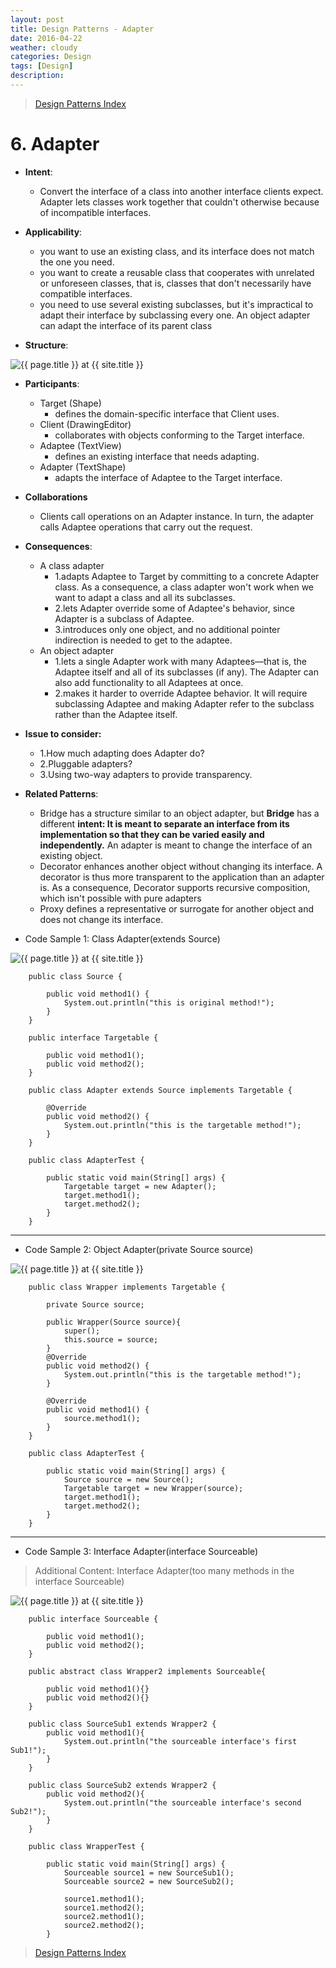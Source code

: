 ```yaml
---
layout: post
title: Design Patterns - Adapter
date: 2016-04-22
weather: cloudy
categories: Design 
tags: [Design]
description: 
---
```


> [Design Patterns Index](http://raysxysun.github.io/categories/#Design)

# 6. Adapter 

- **Intent**: 
	- Convert the interface of a class into another interface clients expect. Adapter lets classes work together that couldn't otherwise because of incompatible interfaces.
- **Applicability**:
	- you want to use an existing class, and its interface does not match the one you need.
	- you want to create a reusable class that cooperates with unrelated or unforeseen classes, that is, classes that don't necessarily have compatible interfaces.
	- you need to use several existing subclasses, but it's impractical to adapt their interface by subclassing every one. An object adapter can adapt the interface of its parent class

- **Structure**:	

<img src="{{ site.url }}/assets/img/2016-04-18-DesignPatterns/Adapter.png" alt="{{ page.title }} at {{ site.title }}">

- **Participants**:
	- Target (Shape)
		- defines the domain-specific interface that Client uses.
	- Client (DrawingEditor)
		- collaborates with objects conforming to the Target interface.
	- Adaptee (TextView)
		- defines an existing interface that needs adapting.
	- Adapter (TextShape)
		- adapts the interface of Adaptee to the Target interface.	

- **Collaborations**
	- Clients call operations on an Adapter instance. In turn, the adapter calls Adaptee operations that carry out the request.

- **Consequences**:
	- A class adapter
		- 1.adapts Adaptee to Target by committing to a concrete Adapter class. As a consequence, a class adapter won't work when we want to adapt a class and all its subclasses.
		- 2.lets Adapter override some of Adaptee's behavior, since Adapter is a subclass of Adaptee.
		- 3.introduces only one object, and no additional pointer indirection is needed to get to the adaptee.
	- An object adapter
		- 1.lets a single Adapter work with many Adaptees—that is, the Adaptee itself and all of its subclasses (if any). The Adapter can also add functionality to all Adaptees at once.
		- 2.makes it harder to override Adaptee behavior. It will require subclassing Adaptee and making Adapter refer to the subclass rather than the Adaptee itself.

- **Issue to consider:**
	- 1.How much adapting does Adapter do?
	- 2.Pluggable adapters?
	- 3.Using two-way adapters to provide transparency.

- **Related Patterns**:
	- Bridge has a structure similar to an object adapter, but **Bridge** has a different **intent: It is meant to separate an interface from its implementation so that they can be varied easily and independently.** An adapter is meant to change the interface of an existing object.
	- Decorator enhances another object without changing its interface. A decorator is thus more transparent to the application than an adapter is. As a consequence, Decorator supports recursive composition, which isn't possible with pure adapters
	- Proxy defines a representative or surrogate for another object and does not change its interface.

- Code Sample 1: Class Adapter(extends Source)

<img src="{{ site.url }}/assets/img/2016-04-18-DesignPatterns/Adapter.jpg" alt="{{ page.title }} at {{ site.title }}">	

		public class Source {  
		  
		    public void method1() {  
		        System.out.println("this is original method!");  
		    }  
		}  

		public interface Targetable {  
		  
		    public void method1();   
		    public void method2();  
		} 		

		public class Adapter extends Source implements Targetable {  
		  
		    @Override  
		    public void method2() {  
		        System.out.println("this is the targetable method!");  
		    }  
		}

		public class AdapterTest {  
		  
		    public static void main(String[] args) {  
		        Targetable target = new Adapter();  
		        target.method1();  
		        target.method2();  
		    }  
		}  

---

- Code Sample 2: Object Adapter(private Source source)

<img src="{{ site.url }}/assets/img/2016-04-18-DesignPatterns/Adapter2.jpg" alt="{{ page.title }} at {{ site.title }}">	

		public class Wrapper implements Targetable {  
		  
		    private Source source;  
		      
		    public Wrapper(Source source){  
		        super();  
		        this.source = source;  
		    }  
		    @Override  
		    public void method2() {  
		        System.out.println("this is the targetable method!");  
		    }  
		  
		    @Override  
		    public void method1() {  
		        source.method1();  
		    }  
		} 

		public class AdapterTest {  
		  
		    public static void main(String[] args) {  
		        Source source = new Source();  
		        Targetable target = new Wrapper(source);  
		        target.method1();  
		        target.method2();  
		    }  
		}  

---

- Code Sample 3: Interface Adapter(interface Sourceable)

> Additional Content:  Interface Adapter(too many methods in the interface Sourceable) 

<img src="{{ site.url }}/assets/img/2016-04-18-DesignPatterns/Adapter3.jpg" alt="{{ page.title }} at {{ site.title }}">	

		public interface Sourceable {  
		      
		    public void method1();  
		    public void method2();  
		} 

		public abstract class Wrapper2 implements Sourceable{  
		      
		    public void method1(){}  
		    public void method2(){}  
		}  

		public class SourceSub1 extends Wrapper2 {  
		    public void method1(){  
		        System.out.println("the sourceable interface's first Sub1!");  
		    }  
		} 

		public class SourceSub2 extends Wrapper2 {  
		    public void method2(){  
		        System.out.println("the sourceable interface's second Sub2!");  
		    }  
		}

		public class WrapperTest {  
		  
		    public static void main(String[] args) {  
		        Sourceable source1 = new SourceSub1();  
		        Sourceable source2 = new SourceSub2();  
		          
		        source1.method1();  
		        source1.method2();  
		        source2.method1();  
		        source2.method2();  
		    }  




> [Design Patterns Index](http://raysxysun.github.io/categories/#Design)